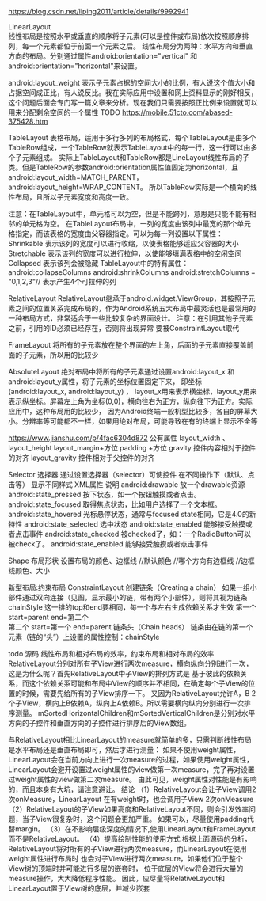 https://blog.csdn.net/llping2011/article/details/9992941

LinearLayout  
  线性布局是按照水平或垂直的顺序将子元素(可以是控件或布局)依次按照顺序排列，每一个元素都位于前面一个元素之后。
  线性布局分为两种：水平方向和垂直方向的布局。分别通过属性android:orientation="vertical" 和 android:orientation="horizontal"来设置。
  
  android:layout_weight 表示子元素占据的空间大小的比例，有人说这个值大小和占据空间成正比，有人说反比。我在实际应用中设置和网上资料显示的刚好相反，
  这个问题后面会专门写一篇文章来分析。现在我们只需要按照正比例来设置就可以
    用来分配剩余空间的一个属性
   TODO https://mobile.51cto.com/abased-375428.htm

TableLayout 
表格布局，适用于多行多列的布局格式，每个TableLayout是由多个TableRow组成，一个TableRow就表示TableLayout中的每一行，这一行可以由多个子元素组成。
实际上TableLayout和TableRow都是LineLayout线性布局的子类。但是TableRow的参数android:orientation属性值固定为horizontal，且android:layout_width=MATCH_PARENT，android:layout_height=WRAP_CONTENT。
所以TableRow实际是一个横向的线性布局，且所以子元素宽度和高度一致。

注意：在TableLayout中，单元格可以为空，但是不能跨列，意思是只能不能有相邻的单元格为空。
 在TableLayout布局中，一列的宽度由该列中最宽的那个单元格指定，而该表格的宽度由父容器指定。可以为每一列设置以下属性：
Shrinkable 表示该列的宽度可以进行收缩，以使表格能够适应父容器的大小
Stretchable 表示该列的宽度可以进行拉伸，以使能够填满表格中的空闲空间
Collapsed 表示该列会被隐藏
TableLayout中的特有属性：
android:collapseColumns
android:shrinkColumns
 android:stretchColumns = "0,1,2,3"// 表示产生4个可拉伸的列


RelativeLayout
RelativeLayout继承于android.widget.ViewGroup，其按照子元素之间的位置关系完成布局的，作为Android系统五大布局中最灵活也是最常用的一种布局方式，非常适合于一些比较复杂的界面设计。
注意：在引用其他子元素之前，引用的ID必须已经存在，否则将出现异常
   要被ConstraintLayout取代

FrameLayout
将所有的子元素放在整个界面的左上角，后面的子元素直接覆盖前面的子元素，所以用的比较少


AbsoluteLayout
绝对布局中将所有的子元素通过设置android:layout_x 和 android:layout_y属性，将子元素的坐标位置固定下来，
  即坐标(android:layout_x, android:layout_y) ，
  layout_x用来表示横坐标，layout_y用来表示纵坐标。屏幕左上角为坐标(0,0)，横向往右为正方，纵向往下为正方。实际应用中，这种布局用的比较少，
  因为Android终端一般机型比较多，各自的屏幕大小。分辨率等可能都不一样，如果用绝对布局，可能导致在有的终端上显示不全等
  
  https://www.jianshu.com/p/4fac6304d872
 公有属性
 layout_width 、layout_height
 layout_margin+方位
 padding +方位
 gravity    控件内容相对于控件的对齐
 layout_gravity  控件相对于父控件的对齐
 
 Selector 选择器  通过设置选择器（selector）可使控件 在不同操作下（默认、点击等） 显示不同样式
 XML属性	说明
 android:drawable	放一个drawable资源
 android:state_pressed	按下状态，如一个按钮触摸或者点击。
 android:state_focused	取得焦点状态，比如用户选择了一个文本框。
 android:state_hovered	光标悬停状态，通常与focused state相同，它是4.0的新特性
 android:state_selected	选中状态
 android:state_enabled	能够接受触摸或者点击事件
 android:state_checked	被checked了，如：一个RadioButton可以被check了。
 android:state_enabled	能够接受触摸或者点击事件
 
 Shape 布局形状  设置布局的颜色、边框线
 //默认颜色
 <solid android:color="#876543"/>
 //哪个方向有边框线
   <padding
         android:bottom="0dp"
         android:left="1dp"
         android:right="1dp"
         android:top="1dp" />
      //边框线颜色、大小
     <stroke
         android:width="1dp"
         android:color="#000000" />
  
新型布局:约束布局
ConstraintLayout
  创建链条（Creating a chain）
  如果一组小部件通过双向连接（见图，显示最小的链，带有两个小部件），则将其视为链条
  chainStyle   这一排的top和end要相同，每一个与左右生成依赖关系才生效 第一个 start=parent end=第二个   
     第二个 start=第一个 end=parent
  链条头（Chain heads）
  链条由在链的第一个元素（链的“头”）上设置的属性控制：chainStyle



todo 源码
线性布局和相对布局的效率，约束布局和相对布局的效率
RelativeLayout分别对所有子View进行两次measure，横向纵向分别进行一次，这是为什么呢？首先RelativeLayout中子View的排列方式是
基于彼此的依赖关系，而这个依赖关系可能和布局中View的顺序并不相同，在确定每个子View的位置的时候，需要先给所有的子View排序一下。
又因为RelativeLayout允许A，B 2个子View，横向上B依赖A，纵向上A依赖B。所以需要横向纵向分别进行一次排序测量。 
mSortedHorizontalChildren和mSortedVerticalChildren是分别对水平方向的子控件和垂直方向的子控件进行排序后的View数组。

与RelativeLayout相比LinearLayout的measure就简单的多，只需判断线性布局是水平布局还是垂直布局即可，然后才进行测量：
  如果不使用weight属性，LinearLayout会在当前方向上进行一次measure的过程，如果使用weight属性，
  LinearLayout会避开设置过weight属性的view做第一次measure，完了再对设置过weight属性的view做第二次measure。
  由此可见，weight属性对性能是有影响的，而且本身有大坑，请注意避让。
结论
（1）RelativeLayout会让子View调用2次onMeasure，LinearLayout 在有weight时，也会调用子View 2次onMeasure
（2）RelativeLayout的子View如果高度和RelativeLayout不同，则会引发效率问题，当子View很复杂时，这个问题会更加严重。
  如果可以，尽量使用padding代替margin。
（3）在不影响层级深度的情况下,使用LinearLayout和FrameLayout而不是RelativeLayout。
（4）提高绘制性能的使用方式
根据上面源码的分析，RelativeLayout将对所有的子View进行两次measure，而LinearLayout在使用weight属性进行布局时
  也会对子View进行两次measure，如果他们位于整个View树的顶端时并可能进行多层的嵌套时，
  位于底层的View将会进行大量的measure操作，大大降低程序性能。
  因此，应尽量将RelativeLayout和LinearLayout置于View树的底层，并减少嵌套


